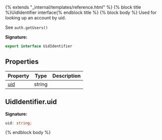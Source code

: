 {% extends "_internal/templates/reference.html" %}
{% block title %}UidIdentifier interface{% endblock title %}
{% block body %}
Used for looking up an account by uid.

See `auth.getUsers()`

<b>Signature:</b>

```typescript
export interface UidIdentifier 
```

## Properties

|  Property | Type | Description |
|  --- | --- | --- |
|  [uid](./firebase-admin.auth.uididentifier.md#uididentifieruid) | string |  |

## UidIdentifier.uid

<b>Signature:</b>

```typescript
uid: string;
```
{% endblock body %}
